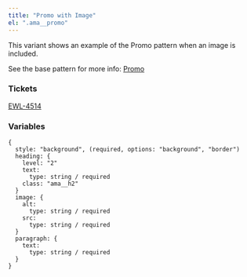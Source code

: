 ```yaml
---
title: "Promo with Image"
el: ".ama__promo"
---
```


This variant shows an example of the Promo pattern when an image is included.

See the base pattern for more info: [Promo](?p=molecules-promo)

### Tickets
[EWL-4514](https://issues.ama-assn.org/browse/EWL-4514)

### Variables
~~~
{
  style: "background", (required, options: "background", "border")
  heading: {
    level: "2"
    text: 
      type: string / required
    class: "ama__h2"
  }
  image: {
    alt: 
      type: string / required
    src: 
      type: string / required
  }
  paragraph: {
    text: 
      type: string / required
  }
}
~~~
